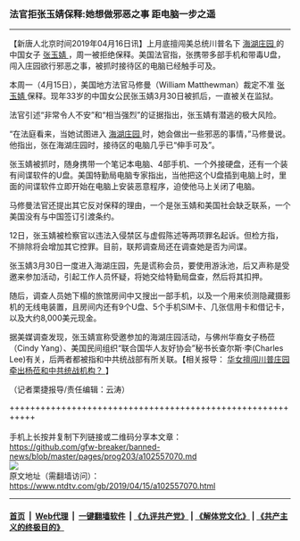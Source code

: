 ### 法官拒张玉婧保释:她想做邪恶之事 距电脑一步之遥
------------------------

<div class="post_content" itemprop="articleBody">
 <p>
  【新唐人北京时间2019年04月16日讯】上月底擅闯美总统川普名下
  <a href="https://www.ntdtv.com/gb/海湖庄园.htm">
   海湖庄园
  </a>
  的中国女子
  <a href="https://www.ntdtv.com/gb/张玉婧.htm">
   张玉婧
  </a>
  ，周一被拒绝保释。美国法官指，张携带多部手机和带毒U盘，闯入庄园欲行邪恶之事，被抓时接待区的电脑已经触手可及。
 </p>
 <p>
  本周一（4月15日），美国地方法官马修曼（William Matthewman）裁定不准
  <a href="https://www.ntdtv.com/gb/张玉婧.htm">
   张玉婧
  </a>
  保释。现年33岁的中国女公民张玉婧3月30日被抓后，一直被关在监狱。
 </p>
 <p>
  法官引述“非常令人不安”和“相当强烈”的证据指出，张玉婧有潜逃的极大风险。
 </p>
 <p>
  “在法庭看来，当她试图进入
  <a href="https://www.ntdtv.com/gb/海湖庄园.htm">
   海湖庄园
  </a>
  时，她会做出一些邪恶的事情，”马修曼说。他指出，张在海湖庄园时，接待区的电脑几乎已“伸手可及”。
 </p>
 <p>
  张玉婧被抓时，随身携带一个笔记本电脑、4部手机、一个外接硬盘，还有一个装有间谍软件的U盘。美国特勤局电脑专家指出，当他把这个U盘插到电脑上时，里面的间谍软件立即开始在电脑上安装恶意程序，迫使他马上关闭了电脑。
 </p>
 <p>
  马修曼法官还提出其它反对保释的理由，一个是张玉婧和美国社会缺乏联系，一个美国没有与中国签订引渡条约。
 </p>
 <p>
  12日，张玉婧被检察官以违法入侵禁区与虚假陈述等两项罪名起诉。但检方指，不排除将会增加其它控罪。目前，联邦调查局还在调查她是否为间谍。
 </p>
 <p>
  张玉婧3月30日一度进入海湖庄园，先是谎称会员，要使用游泳池，后又声称是受邀来参加活动，引起工作人员怀疑，将她交给特勤局盘查，然后将其扣押。
 </p>
 <p>
  随后，调查人员她下榻的旅馆房间中又搜出一部手机，以及一个用来侦测隐藏摄影机的无线电装置，且房间内还有9个U盘、5个手机SIM卡、几张信用卡和借记卡，以及大约8,000美元现金。
 </p>
 <p>
  据美媒调查发现，张玉婧宣称受邀参加的海湖庄园活动，与佛州华裔女子杨莅（Cindy Yang）、美国民间组织“联合国华人友好协会”秘书长查尔斯·李(Charles Lee)有关，后两者都被指和中共统战部有所关联。【相关报导：
  <a href="https://www.ntdtv.com/b5/2019/04/03/a102548363.html">
   华女擅闯川普庄园 牵出杨莅和中共统战机构？
  </a>
  】
 </p>
 <p>
  （记者栗捷报导/责任编辑：云涛）
 </p>
 <div class="single_ad">
 </div>
</div>

+++++++++++++++++++++++++++++++++++++++++++++++++++++++++++<br/><br/>
手机上长按并复制下列链接或二维码分享本文章：<br/>
https://github.com/gfw-breaker/banned-news/blob/master/pages/prog203/a102557070.md <br/>
<a href='https://github.com/gfw-breaker/banned-news/blob/master/pages/prog203/a102557070.md'><img src='https://github.com/gfw-breaker/banned-news/blob/master/pages/prog203/a102557070.md.png'/></a> <br/>
原文地址（需翻墙访问）：https://www.ntdtv.com/gb/2019/04/15/a102557070.html


------------------------
#### [首页](https://github.com/gfw-breaker/banned-news/blob/master/README.md) &nbsp;|&nbsp; [Web代理](https://github.com/labour-camp/helloworld) &nbsp;|&nbsp; [一键翻墙软件](https://github.com/gfw-breaker/nogfw/blob/master/README.md) &nbsp;| [《九评共产党》](https://github.com/gfw-breaker/9ping.md/blob/master/README.md#九评之一评共产党是什么) | [《解体党文化》](https://github.com/gfw-breaker/jtdwh.md/blob/master/README.md) | [《共产主义的终极目的》](https://github.com/gfw-breaker/gczydzjmd.md/blob/master/README.md)

